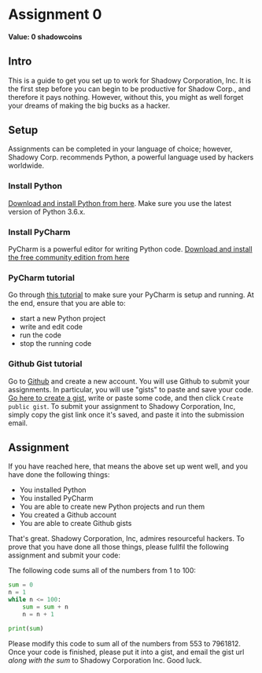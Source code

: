 # Assignment 0

#### Value: 0 shadowcoins

## Intro

This is a guide to get you set up to work for Shadowy Corporation, Inc.
It is the first step before you can begin to be productive for
Shadow Corp., and therefore it pays nothing. However, without this, you
might as well forget your dreams of making the big bucks as a hacker.

## Setup

Assignments can be completed in your language of choice; however,
Shadowy Corp. recommends Python, a powerful language used by hackers
worldwide.

### Install Python

[Download and install Python from here](https://www.python.org/downloads/).
Make sure you use the latest version of Python 3.6.x.

### Install PyCharm

PyCharm is a powerful editor for writing Python code.
[Download and install the free community edition from here](https://www.jetbrains.com/pycharm/download/)

### PyCharm tutorial

Go through [this tutorial](https://www.jetbrains.com/help/pycharm/step-1-creating-and-running-your-first-python-project.html)
to make sure your PyCharm is setup and running.
At the end, ensure that you are able to:
- start a new Python project
- write and edit code
- run the code
- stop the running code

### Github Gist tutorial

Go to [Github](https://github.com) and create a new account. You will use
Github to submit your assignments. In particular, you will use "gists" to
paste and save your code.
[Go here to create a gist](https://gist.github.com/), write or paste some
code, and then click `Create public gist`. To submit your assignment to
Shadowy Corporation, Inc, simply copy the gist link once it's saved, and
paste it into the submission email.

## Assignment

If you have reached here, that means the above set up went well, and you
have done the following things:

- You installed Python
- You installed PyCharm
- You are able to create new Python projects and run them
- You created a Github account
- You are able to create Github gists

That's great. Shadowy Corporation, Inc, admires resourceful hackers. To
prove that you have done all those things, please fullfil the following
assignment and submit your code:

The following code sums all of the numbers from 1 to 100:
```python
sum = 0
n = 1
while n <= 100:
    sum = sum + n
    n = n + 1

print(sum)
```

Please modify this code to sum all of the numbers from 553 to 7961812.
Once your code is finished, please put it into a gist, and email the gist
url *along with the sum* to Shadowy Corporation Inc. Good luck.

